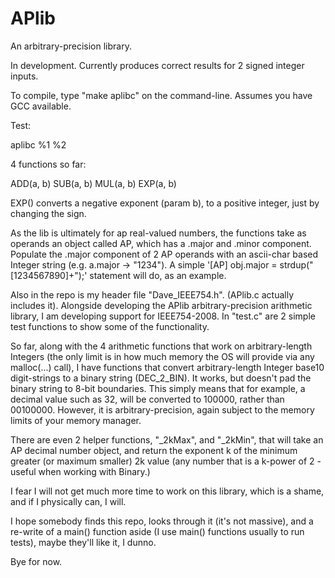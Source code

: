 # APlib
An arbitrary-precision library.

In development. Currently produces correct results for 2 signed integer inputs.

To compile, type "make aplibc" on the command-line. Assumes you have GCC available.

Test:

aplibc %1 %2


4 functions so far:

ADD(a, b)
SUB(a, b)
MUL(a, b)
EXP(a, b)

EXP() converts a negative exponent (param b), to a positive integer, just by changing the sign.

As the lib is ultimately for ap real-valued numbers, the functions take as operands an object called AP, which has a .major and .minor component.
Populate the .major component of 2 AP operands with an ascii-char based Integer string (e.g. a.major -> "1234").
A simple '[AP] obj.major = strdup("[1234567890]+");' statement will do, as an example.

Also in the repo is my header file "Dave_IEEE754.h". (APlib.c actually includes it). Alongside developing the APlib arbitrary-precision arithmetic library, I am developing support for IEEE754-2008. In "test.c" are 2 simple test functions to show some of the functionality.

So far, along with the 4 arithmetic functions that work on arbitrary-length Integers (the only limit is in how much memory the OS will provide via any malloc(...) call), I have functions that convert arbitrary-length Integer base10 digit-strings to a binary string (DEC_2_BIN). It works, but doesn't pad the binary string to 8-bit boundaries. This simply means that for example, a decimal value such as 32, will be converted to 100000, rather than 00100000. However, it is arbitrary-precision, again subject to the memory limits of your memory manager.

There are even 2 helper functions, "_2kMax", and "_2kMin", that will take an AP decimal number object, and return the exponent k of the minimum greater (or maximum smaller) 2k value (any number that is a k-power of 2 - useful when working with Binary.)

I fear I will not get much more time to work on this library, which is a shame, and if I physically can, I will.

I hope somebody finds this repo, looks through it (it's not massive), and a re-write of a main() function aside (I use main() functions usually to run tests), maybe they'll like it, I dunno.

Bye for now.

